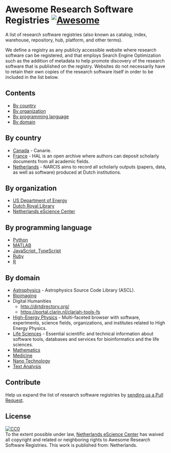 # Awesome Research Software Registries [![Awesome](https://awesome.re/badge.svg)](https://awesome.re)

A list of research software registries (also known as catalog, index, warehouse,
repository, hub, platform, and other terms).

We define a registry as any publicly accessible website where research software
can be registered, and that employs Search Engine Optimization such as the
addition of metadata to help promote discovery of the research software that is
published on the registry. Websites do not necessarily have to retain their own
copies of the research software itself in order to be included in the list
below.

## Contents

* [By country](#by-country)
* [By organization](#by-organization)
* [By programming language](#by-programming-language)
* [By domain](#by-domain)

## By country

* [Canada](https://science.canarie.ca/researchsoftware/services/list/main.html) -  Canarie.
* [France](https://hal.archives-ouvertes.fr) - HAL is an open archive where authors can deposit scholarly documents from all academic fields.
* [Netherlands](https://narcis.nl) -  NARCIS aims to record all scholarly outputs (papers, data, as well as software) produced at Dutch institutions.

## By organization

* [US Department of Energy](https://www.osti.gov/doecode/)
* [Dutch Royal Library](http://lab.kb.nl/)
* [Netherlands eScience Center](http://software.esciencecenter.nl)

## By programming language

* [Python](https://pypi.org/)
* [MATLAB](https://mathworks.com/matlabcentral/fileexchange/)
* [JavaScript, TypeScript](https://npmjs.com)
* [Ruby](https://rubygems.org/)
* [R](https://cran.r-project.org/)

## By domain

* [Astrophysics](https://ascl.net) - Astrophysics Source Code Library (ASCL).
* [Bioimaging](https://biii.eu)
* Digital Humanities
  * http://dirtdirectory.org/
  * https://portal.clarin.nl/clariah-tools-fs
* [High-Energy Physics](http://www.hepsoftware.org) - Multi-faceted browser with software, experiments, science fields, organizations, and institutes related to High Energy Physics.
* [Life Sciences](https://bio.tools) - Essential scientific and technical information about software tools, databases and services for bioinformatics and the life sciences.
* [Mathematics](https://swmath.org)
* [Medicine](https://scicrunch.org)
* [Nano Technology](https://nanohub.org/resources/tools)
* [Text Analysis](http://tapor.ca/home)

## Contribute

Help us expand the list of research software registries by [sending us a Pull
Request](https://help.github.com/en/articles/creating-a-pull-request).

## License

<p xmlns:dct="http://purl.org/dc/terms/" xmlns:vcard="http://www.w3.org/2001/vcard-rdf/3.0#">
  <a rel="license"
     href="http://creativecommons.org/publicdomain/zero/1.0/">
    <img src="http://i.creativecommons.org/p/zero/1.0/88x31.png" style="border-style: none;" alt="CC0" />
  </a>
  <br />
  To the extent possible under law,
  <a rel="dct:publisher"
     href="https://github.com/nlesc/awesome-research-software-registries">
    <span property="dct:title">Netherlands eScience Center</span></a>
  has waived all copyright and related or neighboring rights to
  <span property="dct:title">Awesome Research Software Registries</span>.
This work is published from:
<span property="vcard:Country" datatype="dct:ISO3166"
      content="NL" about="https://github.com/nlesc/awesome-research-software-registries">
  Netherlands</span>.
</p>

